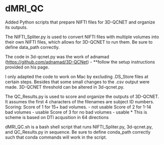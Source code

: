 # dMRI_QC
Added Python scripts that prepare NIFTI files for 3D-QCNET and organize its outputs.


The NIFTI_Spliter.py is used to convert NIFTI files with multiple volumes into their own NIFTI files, which allows for 3D-QCNET to run them. 
Be sure to define data_path correctly.


The code in 3d-qcnet.py was the work of adnamad (https://github.com/adnamad/3D-QCNet) - **follow the setup instructions provided on his page. 

I only adapted the code to work on Mac by excluding .DS_Store files at certain steps. Besides that some small changes to the .csv output were made.
3D-QCNET threshold can be altered in 3d-qcnet.py.


The QC_Results.py is used to score and organize the outputs of 3D-QCNET. 
It assumes the first 4 characters of the filenames are subject ID numbers.
Scoring: 
    Score of 1 for 15+ bad volumes. - not usable 
    Score of 2 for 1-14 bad volumes - usable
    Score of 3 for no bad volumes   - usable
     * This is scheme is based on DTI acqusition in 64 directions 
     

dMRI_QC.sh is a bash shell script that runs NIFTI_Spliter.py, 3d-qcnet.py, and QC_Results.py in sequence. 
Be sure to define conda_path correctly such that conda commands will work in the script. 
